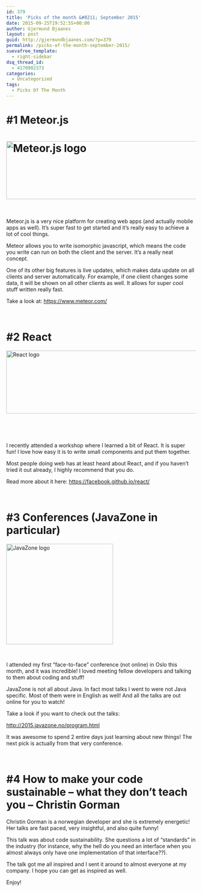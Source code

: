 ```yaml
---
id: 379
title: 'Picks of the month &#8211; September 2015'
date: 2015-09-25T19:52:55+00:00
author: Gjermund Bjaanes
layout: post
guid: http://gjermundbjaanes.com/?p=379
permalink: /picks-of-the-month-september-2015/
suevafree_template:
  - right-sidebar
dsq_thread_id:
  - 4170902373
categories:
  - Uncategorized
tags:
  - Picks Of The Month
---
```

# #1 Meteor.js

# [<img class="alignnone wp-image-385" src="http://gjermundbjaanes.com/wp-content/uploads/2015/09/meteor-logo-e1443206975972.png" alt="Meteor.js logo" width="511" height="154" />](http://gjermundbjaanes.com/wp-content/uploads/2015/09/meteor-logo-e1443206975972.png)

&nbsp;

Meteor.js is a very nice platform for creating web apps (and actually mobile apps as well). It’s super fast to get started and it&#8217;s really easy to achieve a lot of cool things.

Meteor allows you to write isomorphic javascript, which means the code you write can run on both the client and the server. It’s a really neat concept.

One of its other big features is live updates, which makes data update on all clients and server automatically. For example, if one client changes some data, it will be shown on all other clients as well. It allows for super cool stuff written really fast.

Take a look at: <a href="https://www.meteor.com/" target="_blank">https://www.meteor.com/</a>

&nbsp;

# #2 React

[<img class="alignnone size-full wp-image-382" src="http://gjermundbjaanes.com/wp-content/uploads/2015/09/react1.png" alt="React logo" width="600" height="167" />](http://gjermundbjaanes.com/wp-content/uploads/2015/09/react1.png)

&nbsp;

&nbsp;

I recently attended a workshop where I learned a bit of React. It is super fun! I love how easy it is to write small components and put them together.

Most people doing web has at least heard about React, and if you haven’t tried it out already, I highly recommend that you do.

Read more about it here: <a href="https://facebook.github.io/react/" target="_blank">https://facebook.github.io/react/</a>

&nbsp;

# #3 Conferences (JavaZone in particular)

[<img class="alignnone wp-image-383" src="http://gjermundbjaanes.com/wp-content/uploads/2015/09/javazone@2x-luft.png" alt="JavaZone logo" width="284" height="267" />](http://gjermundbjaanes.com/wp-content/uploads/2015/09/javazone@2x-luft.png)

&nbsp;

I attended my first “face-to-face” conference (not online) in Oslo this month, and it was incredible! I loved meeting fellow developers and talking to them about coding and stuff!

JavaZone is not all about Java. In fact most talks I went to were not Java specific. Most of them were in English as well! And all the talks are out online for you to watch!

Take a look if you want to check out the talks:
  
<a href="http://2015.javazone.no/program.html" target="_blank">http://2015.javazone.no/program.html</a>

It was awesome to spend 2 entire days just learning about new things! The next pick is actually from that very conference.

&nbsp;

# #4 How to make your code sustainable &#8211; what they don&#8217;t teach you &#8211; Christin Gorman

Christin Gorman is a norwegian developer and she is extremely energetic! Her talks are fast paced, very insightful, and also quite funny!

This talk was about code sustainability. She questions a lot of “standards” in the industry (for instance, why the hell do you need an interface when you almost always only have one implementation of that interface??).

The talk got me all inspired and I sent it around to almost everyone at my company. I hope you can get as inspired as well.

Enjoy!

<div class="embed-container">
  <div class="embed-vimeo" style="text-align: center;">
  </div>
</div>

<div class="addtoany_share_save_container addtoany_content_bottom">
  <div class="a2a_kit a2a_kit_size_32 addtoany_list a2a_target" id="wpa2a_45">
    <a class="a2a_button_facebook" href="http://www.addtoany.com/add_to/facebook?linkurl=http%3A%2F%2Fgjermundbjaanes.com%2Fpicks-of-the-month-september-2015%2F&linkname=Picks%20of%20the%20month%20%E2%80%93%20September%202015" title="Facebook" rel="nofollow" target="_blank"></a><a class="a2a_button_twitter" href="http://www.addtoany.com/add_to/twitter?linkurl=http%3A%2F%2Fgjermundbjaanes.com%2Fpicks-of-the-month-september-2015%2F&linkname=Picks%20of%20the%20month%20%E2%80%93%20September%202015" title="Twitter" rel="nofollow" target="_blank"></a><a class="a2a_button_google_plus" href="http://www.addtoany.com/add_to/google_plus?linkurl=http%3A%2F%2Fgjermundbjaanes.com%2Fpicks-of-the-month-september-2015%2F&linkname=Picks%20of%20the%20month%20%E2%80%93%20September%202015" title="Google+" rel="nofollow" target="_blank"></a><a class="a2a_dd addtoany_share_save" href="https://www.addtoany.com/share"></a>
  </div>
</div>